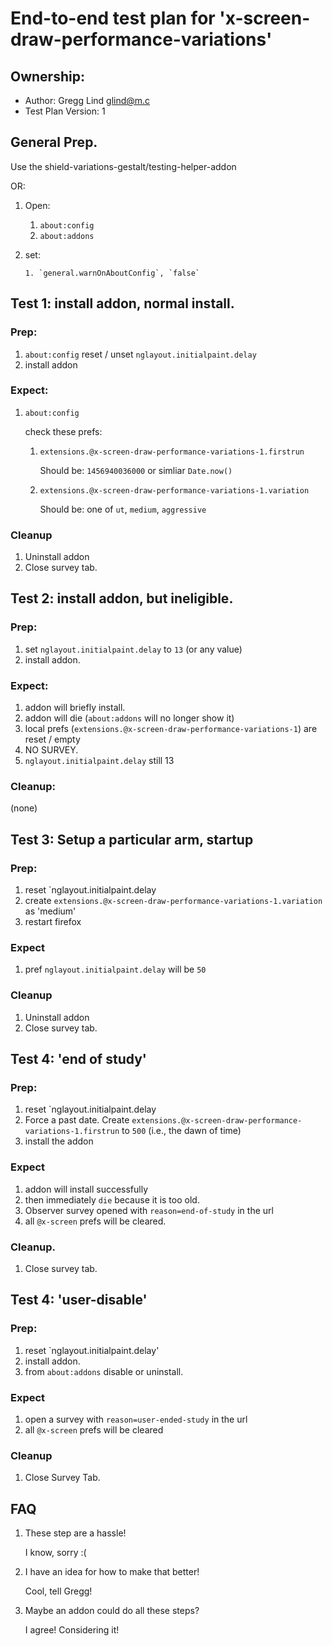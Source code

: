 # End-to-end test plan for 'x-screen-draw-performance-variations'

## Ownership:

- Author:  Gregg Lind <glind@m.c>
- Test Plan Version: 1

## General Prep.

Use the shield-variations-gestalt/testing-helper-addon

OR: 

1.  Open:
	
	1. `about:config`
	2. `about:addons`

2.  set:

 		1. `general.warnOnAboutConfig`, `false`



## Test 1:  install addon, normal install.

### Prep:

1. `about:config` reset / unset  `nglayout.initialpaint.delay`
2. install addon

### Expect:

1. `about:config`

   check these prefs:
   
   1.  `extensions.@x-screen-draw-performance-variations-1.firstrun`

   		Should be: `1456940036000` or simliar `Date.now()`

   2. `extensions.@x-screen-draw-performance-variations-1.variation`

  		Should be:  one of `ut`, `medium`, `aggressive`

### Cleanup

1.  Uninstall addon
2.  Close survey tab.

## Test 2:  install addon, but ineligible.

### Prep:

1. set `nglayout.initialpaint.delay` to `13` (or any value)
2. install addon.

### Expect:

1. addon will briefly install.
2. addon will die (`about:addons` will no longer show it)
3. local prefs (`extensions.@x-screen-draw-performance-variations-1`) are reset / empty
4. NO SURVEY. 
5. 	`nglayout.initialpaint.delay` still 13 

### Cleanup:

(none)


## Test 3: Setup a particular arm, startup

### Prep:

1.  reset `nglayout.initialpaint.delay
2.  create `extensions.@x-screen-draw-performance-variations-1.variation` as 'medium'
3.  restart firefox

### Expect

1.  pref `nglayout.initialpaint.delay` will be `50`


### Cleanup 

1.  Uninstall addon
2.  Close survey tab.


## Test 4: 'end of study'

### Prep:

1.  reset `nglayout.initialpaint.delay
2.  Force a past date.  Create `extensions.@x-screen-draw-performance-variations-1.firstrun` to `500`  (i.e., the dawn of time) 
3.  install the addon

### Expect

1.  addon will install successfully
2.  then immediately `die` because it is too old.
3.  Observer survey opened with `reason=end-of-study` in the url
4.  all `@x-screen` prefs will be cleared.

### Cleanup.

1.  Close survey tab.

## Test 4: 'user-disable'

### Prep:

1.  reset `nglayout.initialpaint.delay'
2.  install addon.
3.  from `about:addons` disable or uninstall.


### Expect

1.  open a survey with `reason=user-ended-study` in the url
2.  all `@x-screen` prefs will be cleared

### Cleanup

1.  Close Survey Tab.


## FAQ

1.  These step are a hassle!

    I know, sorry :(
    
2.  I have an idea for how to make that better!

    Cool, tell Gregg!
    
3.  Maybe an addon could do all these steps?

	I agree!  Considering it!
    

